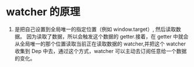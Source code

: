 # watcher 的原理

1. 是把自己设置到全局唯一的指定位置（例如 window.target）, 然后读取数据。 因为读取了数据，所以会触发这个数据的 getter.接着，在 getter 中就会从全局唯一的那个位置读取当前正在读取数据的 watcher,并把这个 watcher 收集到 Dep 中去，通过这个方式，watcher 可以主动去订阅任意给一个数据的变化。
